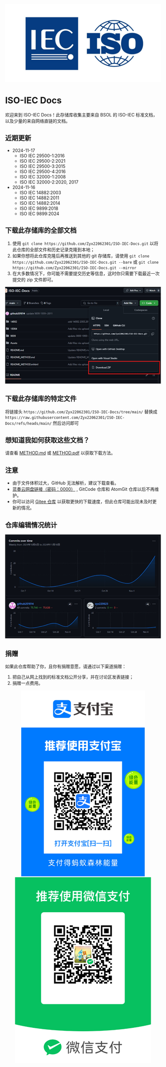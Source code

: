 ![](https://raw.githubusercontent.com/ISO-IEC-Docs/StaticResource/refs/heads/main/icon.jpg)

# ISO-IEC Docs

欢迎来到 ISO-IEC Docs！此存储库收集主要来自 BSOL 的 ISO-IEC 标准文档，以及少量的来自网络直链的文档。

## 近期更新
- 2024-11-17
   - ISO IEC 29500-1:2016
   - ISO IEC 29500-2:2021
   - ISO IEC 29500-3:2015
   - ISO IEC 29500-4:2016
   - ISO IEC 32000-1:2008
   - ISO IEC 32000-2:2020, 2017
- 2024-11-16
   - ISO IEC 14882:2003
   - ISO IEC 14882:2011
   - ISO IEC 14882:2014
   - ISO IEC 9899:2018
   - ISO IEC 9899:2024

## 下载此存储库的全部文档
1. 使用 `git clone https://github.com/Zyx22062301/ISO-IEC-Docs.git` 以将此仓库的全部文件和历史记录克隆到本地；
2. 如果你想将此仓库克隆后再推送到其他的 git 存储库，请使用 `git clone https://github.com/Zyx22062301/ISO-IEC-Docs.git --bare` 或 `git clone https://github.com/Zyx22062301/ISO-IEC-Docs.git --mirror`
3. 在大多数情况下，你可能不需要提交历史等信息，这时你只需要下载最近一次提交的 zip 文件即可。

![](https://raw.githubusercontent.com/ISO-IEC-Docs/StaticResource/refs/heads/main/downloadzip.png)

## 下载此存储库的特定文件
将链接头 `https://github.com/Zyx22062301/ISO-IEC-Docs/tree/main/` 替换成 `https://raw.githubusercontent.com/Zyx22062301/ISO-IEC-Docs/refs/heads/main/` 然后访问即可

## 想知道我如何获取这些文档？
请查看 [METHOD.md](https://github.com/Zyx22062301/ISO-IEC-Docs/blob/main/METHOD.md) 或 [METHOD.pdf](https://github.com/Zyx22062301/ISO-IEC-Docs/blob/main/METHOD.pdf) 以获取下载方法。

## 注意
- 由于文件体积过大，GitHub 无法解析，建议下载查看。
- [蓝奏云网盘链接（密码：0000）](https://610402220623.lanzouq.com/b00tay8n1c) , GitCode 仓库和 AtomGit 仓库以后不再维护。
- 你可以访问 [Gitee 仓库](https://gitee.com/MICRO201014_admin/ISO-IEC-Docs) 以获取更快的下载速度，但此仓库可能出现未及时更新的情况。

## 仓库编辑情况统计
![](https://raw.githubusercontent.com/ISO-IEC-Docs/StaticResource/refs/heads/main/contributors.png)

## 捐赠

如果此仓库帮助了你，且你有捐赠意愿，请通过以下渠道捐赠：

1. 把自己从网上找到的标准文档公开分享，并在讨论区发表链接；
2. 捐赠一点费用。

<p align = "center">    
<img  src="https://raw.githubusercontent.com/ISO-IEC-Docs/StaticResource/refs/heads/main/alipay.jpg" height="600" />
<img  src="https://raw.githubusercontent.com/ISO-IEC-Docs/StaticResource/refs/heads/main/wepay.png" height="600" />
</p>
















